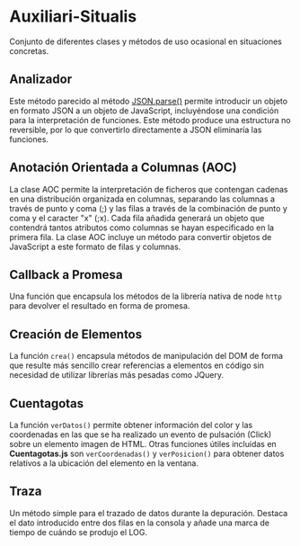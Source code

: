 # Auxiliari-Situalis

 Conjunto de diferentes clases y métodos de uso ocasional en situaciones concretas.

## Analizador
 Este método parecido al método [JSON.parse()](https://developer.mozilla.org/en-US/docs/Web/JavaScript/Reference/Global_Objects/JSON/parse) permite introducir un objeto en formato JSON a un objeto de JavaScript, incluyéndose una condición para la interpretación de funciones.
 Este método produce una estructura no reversible, por lo que convertirlo directamente a JSON eliminaría las funciones.

## Anotación Orientada a Columnas (AOC)
 La clase AOC permite la interpretación de ficheros que contengan cadenas en una distribución organizada en columnas, separando las columnas a través de punto y coma (;) y las filas a través de la combinación de punto y coma y el caracter "x" (;x).
 Cada fila añadida generará un objeto que contendrá tantos atributos como columnas se hayan especificado en la primera fila.
 La clase AOC incluye un método para convertir objetos de JavaScript a este formato de filas y columnas.

## Callback a Promesa
 Una función que encapsula los métodos de la librería nativa de node `http` para devolver el resultado en forma de promesa.

## Creación de Elementos
 La función `crea()` encapsula métodos de manipulación del DOM de forma que resulte más sencillo crear referencias a elementos en código sin necesidad de utilizar librerías más pesadas como JQuery.

## Cuentagotas
 La función `verDatos()` permite obtener información del color y las coordenadas en las que se ha realizado un evento de pulsación (Click) sobre un elemento imagen de HTML. Otras funciones útiles incluidas en **Cuentagotas.js** son `verCoordenadas()` y `verPosicion()` para obtener datos relativos a la ubicación del elemento en la ventana.

## Traza
 Un método simple para el trazado de datos durante la depuración. Destaca el dato introducido entre dos filas en la consola y añade una marca de tiempo de cuándo se produjo el LOG.